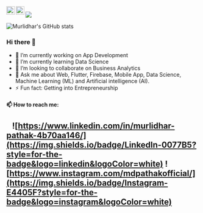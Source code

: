 <a target="_blank" href="https://www.instagram.com/mdpathakofficial/">
  <img align="left" alt="Murlidhar's Instagram" width="22px" src="https://raw.githubusercontent.com/hussainweb/hussainweb/main/icons/instagram.png" />
</a>
<a target="_blank" href="www.linkedin.com/in/murlidharpathak/">
  <img align="left" alt="Murlidhar's LinkedIN" width="22px" src="https://raw.githubusercontent.com/peterthehan/peterthehan/master/assets/linkedin.svg" />
</a>

![](https://visitor-badge.glitch.me/badge?page_id=murlidharpathakprogrammer.murlidharpathakprogrammer)

![Murlidhar's GitHub stats](https://github-readme-stats.vercel.app/api?username=murlidharpathakprogrammer&show_icons=true)

### Hi there 👋
<!--
**murlidharpathakprogrammer/murlidharpathakprogrammer** is a ✨ _special_ ✨ repository because its `README.md` (this file) appears on your GitHub profile.
-->

- 🔭 I’m currently working on App Development
- 🌱 I’m currently learning Data Science
- 👯 I’m looking to collaborate on Business Analytics
- 💬 Ask me about Web, Flutter, Firebase, Mobile App, Data Science, Machine Learning (ML) and Artificial intelligence (AI).
- ⚡ Fun fact: Getting into Entrepreneurship
#### 📫 How to reach me:
 &nbsp;&nbsp;&nbsp;![https://www.linkedin.com/in/murlidhar-pathak-4b70aa146/](https://img.shields.io/badge/LinkedIn-0077B5?style=for-the-badge&logo=linkedin&logoColor=white) ![https://www.instagram.com/mdpathakofficial/](https://img.shields.io/badge/Instagram-E4405F?style=for-the-badge&logo=instagram&logoColor=white)
- 
